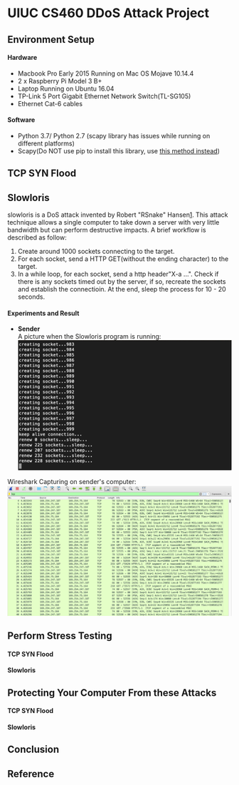 # UIUC CS460 DDoS Attack Project

## Environment Setup

#### Hardware
* Macbook Pro Early 2015 Running on Mac OS Mojave 10.14.4
* 2 x Raspberry Pi Model 3 B+
* Laptop Running on Ubuntu 16.04
* TP-Link 5 Port Gigabit Ethernet Network Switch(TL-SG105)
* Ethernet Cat-6 cables

#### Software
* Python 3.7/ Python 2.7 (scapy library has issues while running on different platforms)
* Scapy(Do NOT use pip to install this library, use [this method instead](https://scapy.readthedocs.io/en/latest/installation.html#current-development-version))

## TCP SYN Flood

## Slowloris
slowloris is a DoS attack invented by Robert "RSnake" Hansen[1](https://en.wikipedia.org/wiki/Slowloris_(computer_security)). This attack technique allows a single computer to take down a server with very little bandwidth but can perform destructive impacts. A brief workflow is described as follow:

1. Create around 1000 sockets connecting to the target.
2. For each socket, send a HTTP GET(without the ending character) to the target.
3. In a while loop, for each socket, send a http header"X-a ...". Check if there is any sockets timed out by the server, if so, recreate the sockets and establish the connectioin. At the end, sleep the process for 10 - 20 seconds.

#### Experiments and Result
* **Sender**<br>
A picture when the Slowloris program is running:
![](https://github.com/xyang70/cs460_DDoSAttack_Project/blob/master/readme_img/Screen%20Shot%202019-04-22%20at%207.02.13%20PM.png?raw=true)

Wireshark Capturing on sender's computer:
![](https://github.com/xyang70/cs460_DDoSAttack_Project/blob/master/readme_img/Screen%20Shot%202019-04-22%20at%207.46.19%20PM.png?raw=true)

## Perform Stress Testing

#### TCP SYN Flood

#### Slowloris

## Protecting Your Computer From these Attacks

#### TCP SYN Flood

#### Slowloris



## Conclusion




























## Reference

